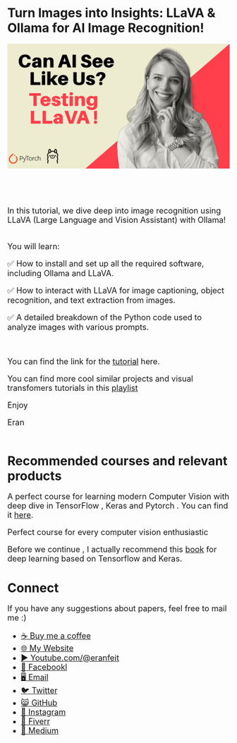 # Turn Images into Insights: LLaVA & Ollama for AI Image Recognition!

<p align="center">
  <img width="800" src="Image Recognition with LLaVa.png" "image">
</p>

##
<br/><br/> 

<font size= "4" >

In this tutorial, we dive deep into image recognition using LLaVA (Large Language and Vision Assistant) with Ollama! 

<br/>
You will learn:

✅ How to install and set up all the required software, including Ollama and LLaVA.

✅ How to interact with LLaVA for image captioning, object recognition, and text extraction from images.

✅ A detailed breakdown of the Python code used to analyze images with various prompts.

<br/>

You can find the link for the [tutorial](https://youtu.be/u4tHeaOykEI) here. 

You can find more cool similar projects and visual transfomers tutorials in this [playlist](https://www.youtube.com/playlist?list=PLdkryDe59y4a2PRJda-Z7M7Sod7uQKT2d)

Enjoy

Eran
<br/><br/> 

</font>

# Recommended courses and relevant products 
<font size= "4" >

A perfect course for learning modern Computer Vision with deep dive in TensorFlow , Keras and Pytorch . You can find it [here](http://bit.ly/3HeDy1V).

Perfect course for every computer vision enthusiastic

Before we continue , I actually recommend this [book](https://amzn.to/3STWZ2N) for deep learning based on Tensorflow and Keras. 



</font>

# Connect

<font size= "4" >
If you have any suggestions about papers, feel free to mail me :)

- [☕ Buy me a coffee](https://ko-fi.com/eranfeit)
- [🌐 My Website](https://eranfeit.net)
- [▶️ Youtube.com/@eranfeit](https://www.youtube.com/channel/UCTiWJJhaH6BviSWKLJUM9sg)
- [🐙 Facebookl](https://www.facebook.com/groups/3080601358933585)
- [🖥️ Email](mailto:feitgemel@gmail.com)
- [🐦 Twitter](https://twitter.com/eran_feit )
- [😸 GitHub](https://github.com/feitgemel)
- [📸 Instagram](https://www.instagram.com/eran_feit/)
- [🤝 Fiverr ](https://www.fiverr.com/s/mB3Pbb)
- [📝 Medium ](https://medium.com/@feitgemel)


</font>

